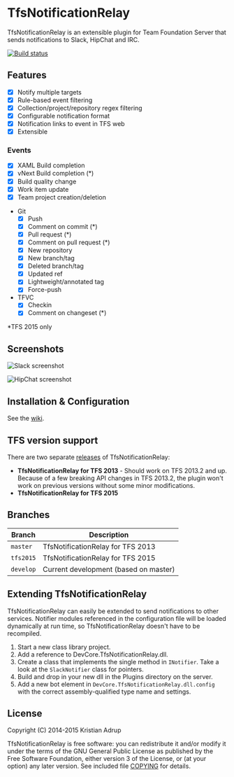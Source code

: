 ﻿# TfsNotificationRelay

TfsNotificationRelay is an extensible plugin for Team Foundation Server that sends notifications to Slack, HipChat and IRC.

[![Build status](https://ci.appveyor.com/api/projects/status/f8tog2tftjbbotmr?svg=true)](https://ci.appveyor.com/project/kria/tfsnotificationrelay)

## Features

- [x] Notify multiple targets
- [x] Rule-based event filtering
- [x] Collection/project/repository regex filtering
- [x] Configurable notification format
- [x] Notification links to event in TFS web
- [x] Extensible

### Events

- [x] XAML Build completion
- [x] vNext Build completion (*)
- [x] Build quality change
- [x] Work item update
- [x] Team project creation/deletion
- Git
  - [x] Push
  - [x] Comment on commit (*)
  - [x] Pull request (*)
  - [x] Comment on pull request (*)
  - [x] New repository
  - [x] New branch/tag
  - [x] Deleted branch/tag
  - [x] Updated ref
  - [x] Lightweight/annotated tag
  - [x] Force-push
- TFVC
  - [x] Checkin
  - [x] Comment on changeset (*)

*TFS 2015 only

## Screenshots

![Slack screenshot](https://raw.githubusercontent.com/kria/TfsNotificationRelay/master/slack-notifications.png)

![HipChat screenshot](https://raw.githubusercontent.com/kria/TfsNotificationRelay/master/hipchat-notifications.png)

## Installation & Configuration

See the [wiki](https://github.com/kria/TfsNotificationRelay/wiki).

## TFS version support

There are two separate [releases](https://github.com/kria/TfsNotificationRelay/releases) of TfsNotificationRelay:

* **TfsNotificationRelay for TFS 2013** - Should work on TFS 2013.2 and up. Because of a few breaking API changes in TFS 2013.2, the plugin won't work on previous versions without some minor modifications.
* **TfsNotificationRelay for TFS 2015**

## Branches

Branch    | Description
----------|----------------------------------
`master`  | TfsNotificationRelay for TFS 2013
`tfs2015` | TfsNotificationRelay for TFS 2015
`develop` | Current development (based on master)

## Extending TfsNotificationRelay

TfsNotificationRelay can easily be extended to send notifications to other services. Notifier modules referenced in the configuration file will be loaded dynamically at run time, so TfsNotificationRelay doesn't have to be recompiled.

1. Start a new class library project.
2. Add a reference to DevCore.TfsNotificationRelay.dll.
3. Create a class that implements the single method in `INotifier`. Take a look at the `SlackNotifier` class for pointers.
4. Build and drop in your new dll in the Plugins directory on the server.
5. Add a new bot element in `DevCore.TfsNotificationRelay.dll.config` with the correct assembly-qualified type name and settings.

## License

Copyright (C) 2014-2015 Kristian Adrup

TfsNotificationRelay is free software: you can redistribute it and/or modify it under the terms of the GNU General Public License as published by the Free Software Foundation, either version 3 of the License, or (at your option) any later version. See included file [COPYING](COPYING) for details.

